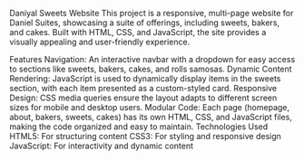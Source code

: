Daniyal Sweets Website
This project is a responsive, multi-page website for Daniel Suites, showcasing a suite of offerings, including sweets, bakers, and cakes. Built with HTML, CSS, and JavaScript, the site provides a visually appealing and user-friendly experience.

Features
Navigation: An interactive navbar with a dropdown for easy access to sections like sweets, bakers, cakes, and rolls samosas.
Dynamic Content Rendering: JavaScript is used to dynamically display items in the sweets section, with each item presented as a custom-styled card.
Responsive Design: CSS media queries ensure the layout adapts to different screen sizes for mobile and desktop users.
Modular Code: Each page (homepage, about, bakers, sweets, cakes) has its own HTML, CSS, and JavaScript files, making the code organized and easy to maintain.
Technologies Used
HTML5: For structuring content
CSS3: For styling and responsive design
JavaScript: For interactivity and dynamic content
